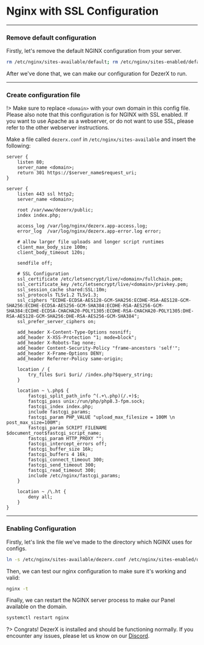 # Nginx with SSL Configuration

---

### Remove default configuration

Firstly, let's remove the default NGINX configuration from your server.

```bash
rm /etc/nginx/sites-available/default; rm /etc/nginx/sites-enabled/default
```

After we've done that, we can make our configuration for DezerX to run.

---

### Create configuration file

!> Make sure to replace `<domain>` with your own domain in this config file.
Please also note that this configuration is for NGINX with SSL enabled.
If you want to use Apache as a webserver, or do not want to use SSL, please refer
to the other webserver instructions.

Make a file called `dezerx.conf` in `/etc/nginx/sites-available` and insert the following:

```nginx
server {
    listen 80;
    server_name <domain>;
    return 301 https://$server_name$request_uri;
}

server {
    listen 443 ssl http2;
    server_name <domain>;

    root /var/www/dezerx/public;
    index index.php;

    access_log /var/log/nginx/dezerx.app-access.log;
    error_log  /var/log/nginx/dezerx.app-error.log error;

    # allow larger file uploads and longer script runtimes
    client_max_body_size 100m;
    client_body_timeout 120s;

    sendfile off;

    # SSL Configuration
    ssl_certificate /etc/letsencrypt/live/<domain>/fullchain.pem;
    ssl_certificate_key /etc/letsencrypt/live/<domain>/privkey.pem;
    ssl_session_cache shared:SSL:10m;
    ssl_protocols TLSv1.2 TLSv1.3;
    ssl_ciphers "ECDHE-ECDSA-AES128-GCM-SHA256:ECDHE-RSA-AES128-GCM-SHA256:ECDHE-ECDSA-AES256-GCM-SHA384:ECDHE-RSA-AES256-GCM-SHA384:ECDHE-ECDSA-CHACHA20-POLY1305:ECDHE-RSA-CHACHA20-POLY1305:DHE-RSA-AES128-GCM-SHA256:DHE-RSA-AES256-GCM-SHA384";
    ssl_prefer_server_ciphers on;

    add_header X-Content-Type-Options nosniff;
    add_header X-XSS-Protection "1; mode=block";
    add_header X-Robots-Tag none;
    add_header Content-Security-Policy "frame-ancestors 'self'";
    add_header X-Frame-Options DENY;
    add_header Referrer-Policy same-origin;

    location / {
        try_files $uri $uri/ /index.php?$query_string;
    }

    location ~ \.php$ {
        fastcgi_split_path_info ^(.+\.php)(/.+)$;
        fastcgi_pass unix:/run/php/php8.3-fpm.sock;
        fastcgi_index index.php;
        include fastcgi_params;
        fastcgi_param PHP_VALUE "upload_max_filesize = 100M \n post_max_size=100M";
        fastcgi_param SCRIPT_FILENAME $document_root$fastcgi_script_name;
        fastcgi_param HTTP_PROXY "";
        fastcgi_intercept_errors off;
        fastcgi_buffer_size 16k;
        fastcgi_buffers 4 16k;
        fastcgi_connect_timeout 300;
        fastcgi_send_timeout 300;
        fastcgi_read_timeout 300;
        include /etc/nginx/fastcgi_params;
    }

    location ~ /\.ht {
        deny all;
    }
}
```

---

### Enabling Configuration

Firstly, let's link the file we've made to the directory which NGINX uses for configs.

```bash
ln -s /etc/nginx/sites-available/dezerx.conf /etc/nginx/sites-enabled/dezerx.conf
```

Then, we can test our nginx configuration to make sure it's working and valid:

```bash
nginx -t
```

Finally, we can restart the NGINX server process to make our Panel available on the domain.

```bash
systemctl restart nginx
```

?>
Congrats! DezerX is installed and should be functioning normally.
If you encounter any issues, please let us know on our [Discord](https://discord.gg/UN4VVc2hWJ).
